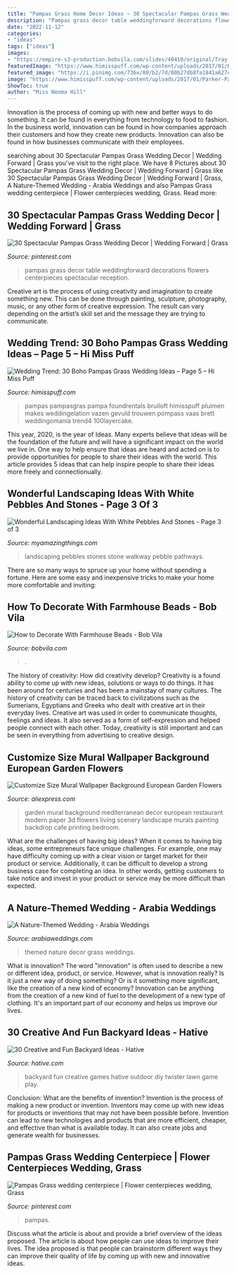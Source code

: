 ```yaml
---
title: "Pampas Grass Home Decor Ideas ~ 30 Spectacular Pampas Grass Wedding Decor"
description: "Pampas grass decor table weddingforward decorations flowers centerpieces spectacular reception"
date: "2022-11-12"
categories:
- "ideas"
tags: ["ideas"]
images:
- "https://empire-s3-production.bobvila.com/slides/40410/original/Tray.png?1608067755"
featuredImage: "https://www.himisspuff.com/wp-content/uploads/2017/01/Parker-Palm-Springs-wedding-decor-Photo-by-EP-Love.jpg"
featured_image: "https://i.pinimg.com/736x/80/b2/7d/80b27db8fa1841a627c8045efdec38be.jpg"
image: "https://www.himisspuff.com/wp-content/uploads/2017/01/Parker-Palm-Springs-wedding-decor-Photo-by-EP-Love.jpg"
ShowToc: true
author: "Miss Neoma Hill"
---
```



Innovation is the process of coming up with new and better ways to do something. It can be found in everything from technology to food to fashion. In the business world, innovation can be found in how companies approach their customers and how they create new products. Innovation can also be found in how businesses communicate with their employees.

	

		
searching about 30 Spectacular Pampas Grass Wedding Decor | Wedding Forward | Grass you've visit to the right place. We have 8 Pictures about 30 Spectacular Pampas Grass Wedding Decor | Wedding Forward | Grass like 30 Spectacular Pampas Grass Wedding Decor | Wedding Forward | Grass, A Nature-Themed Wedding - Arabia Weddings and also Pampas Grass wedding centerpiece | Flower centerpieces wedding, Grass. Read more:
		
    
## 30 Spectacular Pampas Grass Wedding Decor | Wedding Forward | Grass

<img loading=lazy src="https://i.pinimg.com/736x/da/65/3a/da653aec6fda3620863fb5ea024bfe48.jpg" onerror="this.onerror=null;this.src='https://tse4.mm.bing.net/th?id=OIP.65v7fhplyPIuumq2mSqrmQHaLG&amp;pid=15.1';" alt="30 Spectacular Pampas Grass Wedding Decor | Wedding Forward | Grass">

_Source: pinterest.com_

>pampas grass decor table weddingforward decorations flowers centerpieces spectacular reception. 

	

Creative art is the process of using creativity and imagination to create something new. This can be done through painting, sculpture, photography, music, or any other form of creative expression. The result can vary depending on the artist’s skill set and the message they are trying to communicate.

    
## Wedding Trend: 30 Boho Pampas Grass Wedding Ideas – Page 5 – Hi Miss Puff

<img loading=lazy src="https://www.himisspuff.com/wp-content/uploads/2017/01/Parker-Palm-Springs-wedding-decor-Photo-by-EP-Love.jpg" onerror="this.onerror=null;this.src='https://tse1.mm.bing.net/th?id=OIP.gEr9MNaLyAwRu5nq0SxuVwHaLH&amp;pid=15.1';" alt="Wedding Trend: 30 Boho Pampas Grass Wedding Ideas – Page 5 – Hi Miss Puff">

_Source: himisspuff.com_

>pampas pampasgras pampa foundrentals bruiloft himisspuff pluimen makes weddingelation vazen gevuld trouwen pompass vaas brett weddingomania trend4 100layercake. 

	

This year, 2020, is the year of Ideas. Many experts believe that ideas will be the foundation of the future and will have a significant impact on the world we live in. One way to help ensure that ideas are heard and acted on is to provide opportunities for people to share their ideas with the world. This article provides 5 ideas that can help inspire people to share their ideas more freely and connectionually.

    
## Wonderful Landscaping Ideas With White Pebbles And Stones - Page 3 Of 3

<img loading=lazy src="http://myamazingthings.com/wp-content/uploads/2017/03/pebble-and-stone-walkway-1024x671.png" onerror="this.onerror=null;this.src='https://tse4.mm.bing.net/th?id=OIP.NXTRW0err7-1uOYUMnif_AHaE2&amp;pid=15.1';" alt="Wonderful Landscaping Ideas With White Pebbles And Stones - Page 3 of 3">

_Source: myamazingthings.com_

>landscaping pebbles stones stone walkway pebble pathways. 

	

There are so many ways to spruce up your home without spending a fortune. Here are some easy and inexpensive tricks to make your home more comfortable and inviting:

    
## How To Decorate With Farmhouse Beads - Bob Vila

<img loading=lazy src="https://empire-s3-production.bobvila.com/slides/40410/original/Tray.png?1608067755" onerror="this.onerror=null;this.src='https://tse1.mm.bing.net/th?id=OIP.yxoi6OCUjZljQvwE8pRH4gHaJ4&amp;pid=15.1';" alt="How to Decorate With Farmhouse Beads - Bob Vila">

_Source: bobvila.com_

>. 

	

The history of creativity: How did creativity develop?
Creativity is a found ability to come up with new ideas, solutions or ways to do things. It has been around for centuries and has been a mainstay of many cultures. The history of creativity can be traced back to civilizations such as the Sumerians, Egyptians and Greeks who dealt with creative art in their everyday lives. Creative art was used in order to communicate thoughts, feelings and ideas. It also served as a form of self-expression and helped people connect with each other. Today, creativity is still important and can be seen in everything from advertising to creative design.

    
## Customize Size Mural Wallpaper Background European Garden Flowers

<img loading=lazy src="https://ae01.alicdn.com/kf/HTB1nqL7OFXXXXXxXXXXq6xXFXXXz/Customize-Size-Mural-Wallpaper-Background-European-Garden-Flowers-Restaurant-Decor-Wall-Covering-Living-Room-Modern-Painting.jpg" onerror="this.onerror=null;this.src='https://tse2.mm.bing.net/th?id=OIP.AfEfBbUt2HQfwTRMDGMxrAHaHa&amp;pid=15.1';" alt="Customize Size Mural Wallpaper Background European Garden Flowers">

_Source: aliexpress.com_

>garden mural background mediterranean decor european restaurant modern paper 3d flowers living scenery landscape murals painting backdrop cafe printing bedroom. 

	

What are the challenges of having big ideas?
When it comes to having big ideas, some entrepreneurs face unique challenges. For example, one may have difficulty coming up with a clear vision or target market for their product or service. Additionally, it can be difficult to develop a strong business case for completing an idea. In other words, getting customers to take notice and invest in your product or service may be more difficult than expected.

    
## A Nature-Themed Wedding - Arabia Weddings

<img loading=lazy src="http://www.arabiaweddings.com/sites/default/files/uploads/2014/01/07/d75304385a1a1dbb9425c67e25668aba.jpg" onerror="this.onerror=null;this.src='https://tse1.mm.bing.net/th?id=OIP.zh-HwEAvGgIiAgVhjplkhQHaLI&amp;pid=15.1';" alt="A Nature-Themed Wedding - Arabia Weddings">

_Source: arabiaweddings.com_

>themed nature decor grass weddings. 

	

What is innovation?
The word "innovation" is often used to describe a new or different idea, product, or service. However, what is innovation really? Is it just a new way of doing something? Or is it something more significant, like the creation of a new kind of economy?
Innovation can be anything from the creation of a new kind of fuel to the development of a new type of clothing. It's an important part of our economy and helps us improve our lives.

    
## 30 Creative And Fun Backyard Ideas - Hative

<img loading=lazy src="https://hative.com/wp-content/uploads/2015/03/backyard-ideas/backyard-ideas.jpg" onerror="this.onerror=null;this.src='https://tse1.mm.bing.net/th?id=OIP.7vcxVpiTbodspKMypCJxVQHaQq&amp;pid=15.1';" alt="30 Creative and Fun Backyard Ideas - Hative">

_Source: hative.com_

>backyard fun creative games hative outdoor diy twister lawn game play. 

	

Conclusion: What are the benefits of invention?
Invention is the process of making a new product or invention. Inventors may come up with new ideas for products or inventions that may not have been possible before. Invention can lead to new technologies and products that are more efficient, cheaper, and effective than what is available today. It can also create jobs and generate wealth for businesses.

    
## Pampas Grass Wedding Centerpiece | Flower Centerpieces Wedding, Grass

<img loading=lazy src="https://i.pinimg.com/736x/80/b2/7d/80b27db8fa1841a627c8045efdec38be.jpg" onerror="this.onerror=null;this.src='https://tse2.mm.bing.net/th?id=OIP.vkAD8GFxO3Tgm7EQNPKq5QHaLH&amp;pid=15.1';" alt="Pampas Grass wedding centerpiece | Flower centerpieces wedding, Grass">

_Source: pinterest.com_

>pampas. 

	

Discuss what the article is about and provide a brief overview of the ideas proposed.
The article is about how people can use ideas to improve their lives. The idea proposed is that people can brainstorm different ways they can improve their quality of life by coming up with new and innovative ideas.

